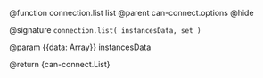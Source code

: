 @function connection.list list
@parent can-connect.options
@hide

@signature `connection.list( instancesData, set )`

  @param {{data: Array<Object>}} instancesData

  @return {can-connect.List}
